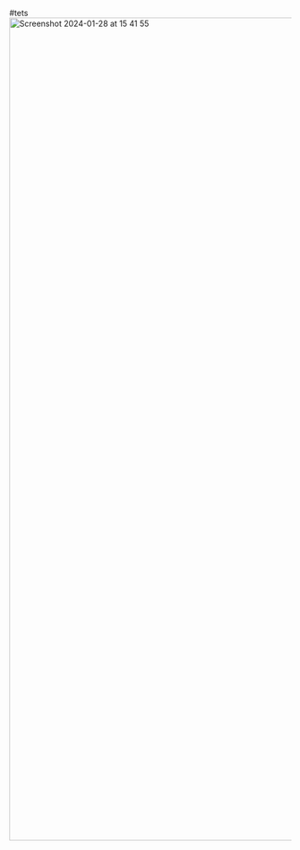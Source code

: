 #tets
<img width="1470" alt="Screenshot 2024-01-28 at 15 41 55" src="https://github.com/garik10/New-HELLO-animation/assets/120120468/ec0237d3-f658-4d21-bfe9-6d036db1c17e">
